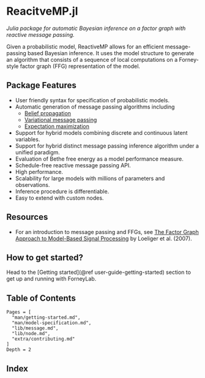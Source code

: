 ReacitveMP.jl
=============

*Julia package for automatic Bayesian inference on a factor graph with reactive message passing.*

Given a probabilistic model, ReactiveMP allows for an efficient message-passing based Bayesian inference. It uses the model structure to generate an algorithm that consists of a sequence of local computations on a Forney-style factor graph (FFG) representation of the model.

## Package Features

- User friendly syntax for specification of probabilistic models.
- Automatic generation of message passing algorithms including
    - [Belief propagation](https://en.wikipedia.org/wiki/Belief_propagation)
    - [Variational message passing](https://en.wikipedia.org/wiki/Variational_message_passing)
    - [Expectation maximization](https://en.wikipedia.org/wiki/Expectation-maximization_algorithm)
- Support for hybrid models combining discrete and continuous latent variables.
- Support for hybrid distinct message passing inference algorithm under a unified paradigm.
- Evaluation of Bethe free energy as a model performance measure.
- Schedule-free reactive message passing API.
- High performance.
- Scalability for large models with millions of parameters and observations.
- Inference procedure is differentiable.
- Easy to extend with custom nodes.

## Resources

- For an introduction to message passing and FFGs, see [The Factor Graph Approach to Model-Based Signal Processing](https://ieeexplore.ieee.org/document/4282128/) by Loeliger et al. (2007).

## How to get started?
Head to the [Getting started](@ref user-guide-getting-started) section to get up and running with ForneyLab.

## Table of Contents

```@contents
Pages = [
  "man/getting-started.md",
  "man/model-specification.md",
  "lib/message.md",
  "lib/node.md",
  "extra/contributing.md"
]
Depth = 2
```

## Index

```@index
```
